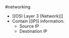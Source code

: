 #networking 

- [[OSI Layer 3 (Network)]]
- Contain [[IP]] information:
	- Source IP
	- Destination IP